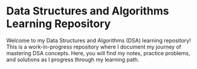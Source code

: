 # Data Structures and Algorithms Learning Repository

Welcome to my Data Structures and Algorithms (DSA) learning repository! This is a work-in-progress repository where I document my journey of mastering DSA concepts. Here, you will find my notes, practice problems, and solutions as I progress through my learning path.
